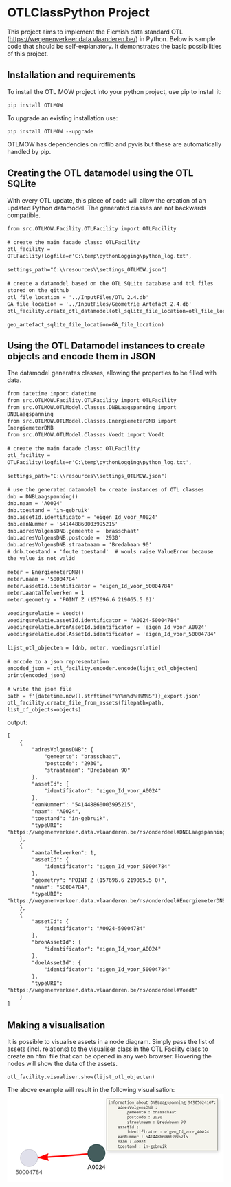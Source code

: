 # OTLClassPython Project 
This project aims to implement the Flemish data standard OTL (https://wegenenverkeer.data.vlaanderen.be/) in Python.
Below is sample code that should be self-explanatory. It demonstrates the basic possibilities of this project.

## Installation and requirements
To install the OTL MOW project into your python project, use pip to install it:
``` 
pip install OTLMOW
```
To upgrade an existing installation use:
``` 
pip install OTLMOW --upgrade
``` 
OTLMOW has dependencies on rdflib and pyvis but these are automatically handled by pip.

## Creating the OTL datamodel using the OTL SQLite
With every OTL update, this piece of code will allow the creation of an updated Python datamodel. The generated classes are not backwards compatible.
```
from src.OTLMOW.Facility.OTLFacility import OTLFacility

# create the main facade class: OTLFacility
otl_facility = OTLFacility(logfile=r'C:\temp\pythonLogging\python_log.txt',
                           settings_path="C:\\resources\\settings_OTLMOW.json")

# create a datamodel based on the OTL SQLite database and ttl files stored on the github
otl_file_location = '../InputFiles/OTL 2.4.db'
GA_file_location = '../InputFiles/Geometrie_Artefact_2.4.db'
otl_facility.create_otl_datamodel(otl_sqlite_file_location=otl_file_location,
                                  geo_artefact_sqlite_file_location=GA_file_location)
```
## Using the OTL Datamodel instances to create objects and encode them in JSON
The datamodel generates classes, allowing the properties to be filled with data.
```  
from datetime import datetime
from src.OTLMOW.Facility.OTLFacility import OTLFacility
from src.OTLMOW.OTLModel.Classes.DNBLaagspanning import DNBLaagspanning
from src.OTLMOW.OTLModel.Classes.EnergiemeterDNB import EnergiemeterDNB
from src.OTLMOW.OTLModel.Classes.Voedt import Voedt

# create the main facade class: OTLFacility
otl_facility = OTLFacility(logfile=r'C:\temp\pythonLogging\python_log.txt',
                           settings_path="C:\\resources\\settings_OTLMOW.json")

# use the generated datamodel to create instances of OTL classes
dnb = DNBLaagspanning()
dnb.naam = 'A0024'
dnb.toestand = 'in-gebruik'
dnb.assetId.identificator = 'eigen_Id_voor_A0024'
dnb.eanNummer = '541448860003995215'
dnb.adresVolgensDNB.gemeente = 'brasschaat'
dnb.adresVolgensDNB.postcode = '2930'
dnb.adresVolgensDNB.straatnaam = 'Bredabaan 90'
# dnb.toestand = 'foute toestand'  # wouls raise ValueError because the value is not valid

meter = EnergiemeterDNB()
meter.naam = '50004784'
meter.assetId.identificator = 'eigen_Id_voor_50004784'
meter.aantalTelwerken = 1
meter.geometry = 'POINT Z (157696.6 219065.5 0)'

voedingsrelatie = Voedt()
voedingsrelatie.assetId.identificator = "A0024-50004784"
voedingsrelatie.bronAssetId.identificator = 'eigen_Id_voor_A0024'
voedingsrelatie.doelAssetId.identificator = 'eigen_Id_voor_50004784'

lijst_otl_objecten = [dnb, meter, voedingsrelatie]

# encode to a json representation
encoded_json = otl_facility.encoder.encode(lijst_otl_objecten)
print(encoded_json)

# write the json file
path = f'{datetime.now().strftime("%Y%m%d%H%M%S")}_export.json'
otl_facility.create_file_from_assets(filepath=path, list_of_objects=objects)
```
output:
```
[
    {
        "adresVolgensDNB": {
            "gemeente": "brasschaat",
            "postcode": "2930",
            "straatnaam": "Bredabaan 90"
        },
        "assetId": {
            "identificator": "eigen_Id_voor_A0024"
        },
        "eanNummer": "541448860003995215",
        "naam": "A0024",
        "toestand": "in-gebruik",
        "typeURI": "https://wegenenverkeer.data.vlaanderen.be/ns/onderdeel#DNBLaagspanning"
    },
    {
        "aantalTelwerken": 1,
        "assetId": {
            "identificator": "eigen_Id_voor_50004784"
        },
        "geometry": "POINT Z (157696.6 219065.5 0)",
        "naam": "50004784",
        "typeURI": "https://wegenenverkeer.data.vlaanderen.be/ns/onderdeel#EnergiemeterDNB"
    },
    {
        "assetId": {
            "identificator": "A0024-50004784"
        },
        "bronAssetId": {
            "identificator": "eigen_Id_voor_A0024"
        },
        "doelAssetId": {
            "identificator": "eigen_Id_voor_50004784"
        },
        "typeURI": "https://wegenenverkeer.data.vlaanderen.be/ns/onderdeel#Voedt"
    }
]
```
## Making a visualisation
It is possible to visualise assets in a node diagram.
Simply pass the list of assets (incl. relations) to the visualiser class in the OTL Facility class to create an html file that can be opened in any web browser.
Hovering the nodes will show the data of the assets.
```
otl_facility.visualiser.show(lijst_otl_objecten)
```
The above example will result in the following visualisation:
<img alt="example of visualiser" src="visualiser_example_readme.png"/>